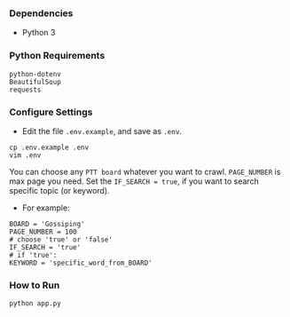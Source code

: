 
### Dependencies
* Python 3
### Python Requirements
```
python-dotenv
BeautifulSoup
requests
```

### Configure Settings
* Edit the file `.env.example`, and save as `.env`.
```
cp .env.example .env
vim .env
```
You can choose any `PTT board` whatever you want to crawl. `PAGE_NUMBER` is max page you need. Set the `IF_SEARCH = true`, if you want to search specific topic (or keyword). 
* For example:
```
BOARD = 'Gossiping'
PAGE_NUMBER = 100
# choose 'true' or 'false'
IF_SEARCH = 'true'
# if 'true':
KEYWORD = 'specific_word_from_BOARD'
```

### How to Run
```
python app.py
```

